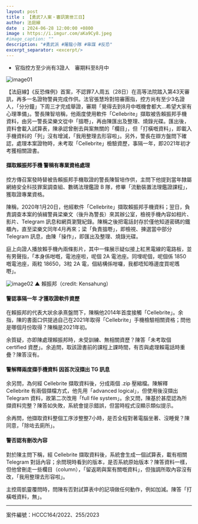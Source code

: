 ```yaml
---
layout: post
title : 【勇武7人案・審訊第卌三日】
author: 法庭線
date  : 2024-06-28 12:00:00 +0800
image : https://i.imgur.com/aKa9Cy8.jpeg
#image_caption: ""
description: "#勇武派 #屠龍小隊 #串謀 #反恐"
excerpt_separator: <excerpt/>
---
```


- 官指控方至少尚有3證人　審期料至8月中

<excerpt/>

![image01](https://i.imgur.com/q51SFZK.png)

【法庭線】《反恐條例》首案，不認罪7人周五（28日）在高等法院踏入第43天審訊，再多一名證物警員完成作供。法官張慧玲對陪審團指，控方尚有至少3名證人，「分分鐘」下周三才完成舉證，審期「覺得去到8月中嘅機會都大…希望大家有心理準備」。警長陳智培稱，他兩度使用軟件「Cellebrite」擷取被告賴振邦手機資料，由另一警長梁樂文從中「搵嘢」，再由陳匯出及整理、燒錄光碟。匯出後，資料會載入試算表，陳承認曾刪去與案無關的「欄目」，但「打橫嘅資料」，即載入手機資料的「列」沒有增減，「我用整理去形容啦」。另外，警長在辯方盤問下確認，處理本案證物時，未考取「Cellebrite」檢驗資歷，事隔一年，即2021年初才考獲相關證書。

#### 擷取賴振邦手機 警稱有專業資格處理

控方傳召案發時替被告賴振邦手機取證的警長陳智培作供，主問下他提到當年隸屬網絡安全科技罪案調查組、數碼法理鑑證 B 隊，修畢「流動裝置法理鑑證課程」，獲取證專業資格。

陳稱，2020年1月20日，他經軟件「Cellebrite」擷取賴振邦手機資料；翌日，負責調查本案的偵緝警員梁樂文（後升為警長）來其辦公室，檢視手機內容如相片、影片、Telegram 訊息和網頁瀏覽紀錄。陳稱之後把電話封存於僅他知道密碼的鐵櫃內，直至梁樂文同年4月再來；梁「負責搵嘢」，即檢視、揀選當中部分 Telegram 訊息，由陳「操作」，即匯出及整理、燒錄光碟。

庭上向證人播放賴手機內兩條影片，其中一條展示疑似接上紅黑電線的電路板，並有男聲指，「本身係咁嘅，電池座啦，呢個 2A 電池座。同埋呢個，呢個係 1850 嘅電池座，兩粒 18650，3粒 2A 電，個結構係咁囉，我都唔知喺邊度買呢嚿嘢」。

![image02](https://i.imgur.com/5OGgf01.png)
▲ 賴振邦（credit: Kensahung）

#### 警認事隔一年 才獲取證軟件資歷

在賴振邦的代表大狀余承熹盤問下，陳稱他2014年首度接觸「Cellebrite」。余指，陳的書面口供提過自己在2021年取得「Cellebrite」手機檢驗相關資格；問他是哪個月份取得？陳稱是2021年初。

余質疑，亦即陳處理賴振邦時，未受訓練、無相關資歷？陳答「未考取個 certified 資歷」。余追問，取該證書前的課程上課時間，有否與處理賴電話時重疊？陳答沒有。

#### 警解釋兩度擷手機資料 因首次沒擷出 TG 訊息

余另問，為何經 Cellebrite 擷取資料後，分成兩個 .zip 壓縮檔。陳解釋 Cellebrite 有兩個擷檔方式，他先用「advanced logical」，但使用後沒擷出 Telegram 資料，故第二次改用「full file system」。余又問，陳基於甚麼認為所擷資料完整？陳答如失敗，系統會提示錯誤，但當時程式沒顯示類似提示。

余再問，他擷取資料整個工序涉整整7小時，是否全程對著電腦坐著、沒睡覺？陳同意，「除咗去廁所」。

#### 警否認有刪改內容

對於陳主問下稱，經 Cellebrite 擷取資料後，系統會生成一個試算表，載有相關 Telegram 對話內容；余問現時看到的版本，是否系統原始版本？陳答資料一樣，但他曾刪走一些欄目（column），「留返啲與案有關嘅資料」，但強調所取內容沒有改，「我用整理去形容啦」。

主控周凱靈覆問時，問陳有否對試算表中的記項做任何動作，例如加減。陳答「打橫嘅資料，無」。

---

案件編號：HCCC164/2022、255/2023
